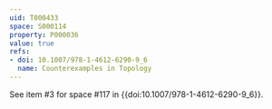 ```yaml
---
uid: T000433
space: S000114
property: P000036
value: true
refs:
- doi: 10.1007/978-1-4612-6290-9_6
  name: Counterexamples in Topology
---
```


See item #3 for space #117 in {{doi:10.1007/978-1-4612-6290-9_6}}.
